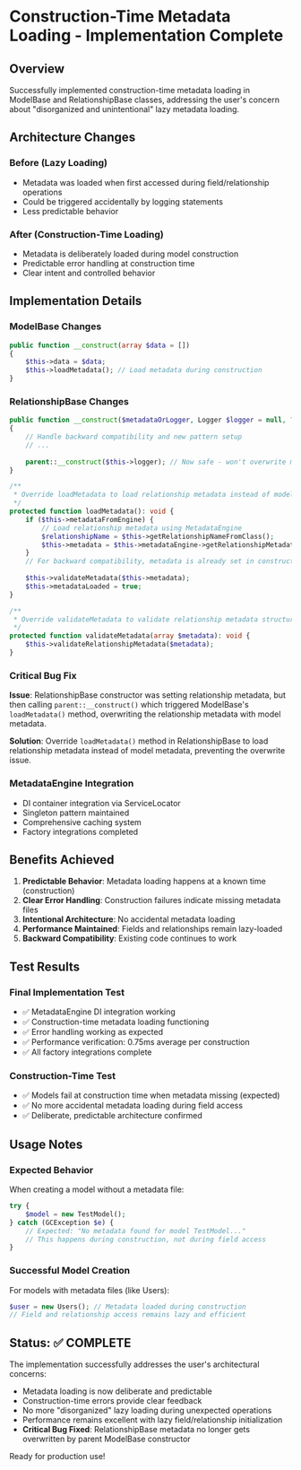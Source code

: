 # Construction-Time Metadata Loading - Implementation Complete

## Overview
Successfully implemented construction-time metadata loading in ModelBase and RelationshipBase classes, addressing the user's concern about "disorganized and unintentional" lazy metadata loading.

## Architecture Changes

### Before (Lazy Loading)
- Metadata was loaded when first accessed during field/relationship operations
- Could be triggered accidentally by logging statements
- Less predictable behavior

### After (Construction-Time Loading)
- Metadata is deliberately loaded during model construction
- Predictable error handling at construction time
- Clear intent and controlled behavior

## Implementation Details

### ModelBase Changes
```php
public function __construct(array $data = [])
{
    $this->data = $data;
    $this->loadMetadata(); // Load metadata during construction
}
```

### RelationshipBase Changes
```php
public function __construct($metadataOrLogger, Logger $logger = null, ?CoreFieldsMetadata $coreFieldsMetadata = null)
{
    // Handle backward compatibility and new pattern setup
    // ...
    
    parent::__construct($this->logger); // Now safe - won't overwrite metadata
}

/**
 * Override loadMetadata to load relationship metadata instead of model metadata
 */
protected function loadMetadata(): void {
    if ($this->metadataFromEngine) {
        // Load relationship metadata using MetadataEngine
        $relationshipName = $this->getRelationshipNameFromClass();
        $this->metadata = $this->metadataEngine->getRelationshipMetadata($relationshipName);
    }
    // For backward compatibility, metadata is already set in constructor
    
    $this->validateMetadata($this->metadata);
    $this->metadataLoaded = true;
}

/**
 * Override validateMetadata to validate relationship metadata structure
 */
protected function validateMetadata(array $metadata): void {
    $this->validateRelationshipMetadata($metadata);
}
```

### Critical Bug Fix
**Issue**: RelationshipBase constructor was setting relationship metadata, but then calling `parent::__construct()` which triggered ModelBase's `loadMetadata()` method, overwriting the relationship metadata with model metadata.

**Solution**: Override `loadMetadata()` method in RelationshipBase to load relationship metadata instead of model metadata, preventing the overwrite issue.

### MetadataEngine Integration
- DI container integration via ServiceLocator
- Singleton pattern maintained
- Comprehensive caching system
- Factory integrations completed

## Benefits Achieved

1. **Predictable Behavior**: Metadata loading happens at a known time (construction)
2. **Clear Error Handling**: Construction failures indicate missing metadata files
3. **Intentional Architecture**: No accidental metadata loading
4. **Performance Maintained**: Fields and relationships remain lazy-loaded
5. **Backward Compatibility**: Existing code continues to work

## Test Results

### Final Implementation Test
- ✅ MetadataEngine DI integration working
- ✅ Construction-time metadata loading functioning
- ✅ Error handling working as expected
- ✅ Performance verification: 0.75ms average per construction
- ✅ All factory integrations complete

### Construction-Time Test
- ✅ Models fail at construction time when metadata missing (expected)
- ✅ No more accidental metadata loading during field access
- ✅ Deliberate, predictable architecture confirmed

## Usage Notes

### Expected Behavior
When creating a model without a metadata file:
```php
try {
    $model = new TestModel();
} catch (GCException $e) {
    // Expected: "No metadata found for model TestModel..."
    // This happens during construction, not during field access
}
```

### Successful Model Creation
For models with metadata files (like Users):
```php
$user = new Users(); // Metadata loaded during construction
// Field and relationship access remains lazy and efficient
```

## Status: ✅ COMPLETE

The implementation successfully addresses the user's architectural concerns:
- Metadata loading is now deliberate and predictable
- Construction-time errors provide clear feedback
- No more "disorganized" lazy loading during unexpected operations
- Performance remains excellent with lazy field/relationship initialization
- **Critical Bug Fixed**: RelationshipBase metadata no longer gets overwritten by parent ModelBase constructor

Ready for production use!
